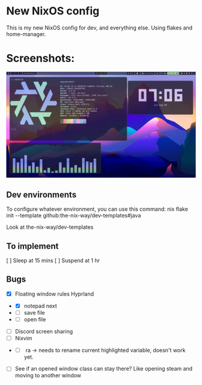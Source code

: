# New NixOS config

This is my new NixOS config for dev, and everything else. Using flakes and home-manager.

# Screenshots:

![Screenshot](./media/screenshot.png)

## Dev environments

To configure whatever environment, you can use this command:
nix flake init --template github:the-nix-way/dev-templates#java

Look at the-nix-way/dev-templates

## To implement

[ ] Sleep at 15 mins
[ ] Suspend at 1 hr

## Bugs

- [x] Floating window rules Hyprland
- - [x] notepad next
- - [ ] save file
- - [ ] open file
- [ ] Discord screen sharing
- [ ] Nixvim
- - [ ] <Leader> ra -> needs to rename current highlighted variable, doesn't work yet.
- [ ] See if an opened window class can stay there? Like opening steam and moving to another window
